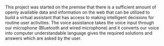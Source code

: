 This project was started on the premise that there is a sufficient amount of openly available data and information on the web that can be utilized to build a virtual assistant that has access to making intelligent decisions for routine user activities.
The voice assistance takes the voice input through our microphone (Bluetooth and wired microphone) and it converts our voice into computer understandable language gives the required solutions and answers which are asked by the user.
